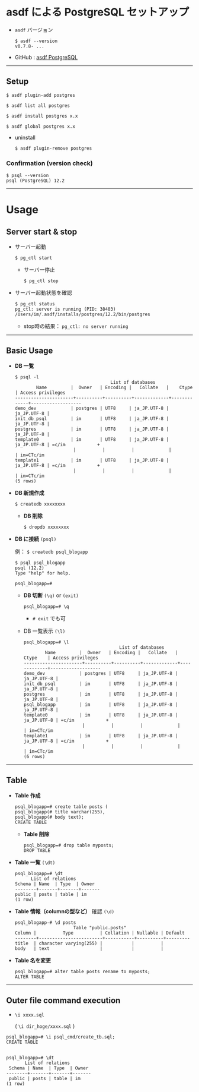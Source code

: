 # asdf による PostgreSQL セットアップ

- `asdf` バージョン

  ```
  $ asdf --version
  v0.7.8- ...
  ```

- GitHub : [asdf PostgreSQL](https://github.com/smashedtoatoms/asdf-postgres)

---

## Setup

```
$ asdf plugin-add postgres

$ asdf list all postgres

$ asdf install postgres x.x

$ asdf global postgres x.x
```

- uninstall

  `$ asdf plugin-remove postgres`

### Confirmation (version check)

```
$ psql --version
psql (PostgreSQL) 12.2
```

---

# Usage

## Server start & stop

- サーバー起動

  ```
  $ pg_ctl start
  ```

  - サーバー停止

    ```
    $ pg_ctl stop
    ```

- サーバー起動状態を確認

  ```
  $ pg_ctl status
  pg_ctl: server is running (PID: 38403)
  /Users/im/.asdf/installs/postgres/12.2/bin/postgres
  ```

  - stop時の結果： `pg_ctl: no server running`

---

## Basic Usage

- __DB 一覧__

  ```
  $ psql -l
                                      List of databases
          Name         |  Owner   | Encoding |   Collate   |    Ctype    | Access privileges 
  ----------------------+----------+----------+-------------+-------------+-------------------
  demo_dev             | postgres | UTF8     | ja_JP.UTF-8 | ja_JP.UTF-8 | 
  init_db_psql         | im       | UTF8     | ja_JP.UTF-8 | ja_JP.UTF-8 | 
  postgres             | im       | UTF8     | ja_JP.UTF-8 | ja_JP.UTF-8 | 
  template0            | im       | UTF8     | ja_JP.UTF-8 | ja_JP.UTF-8 | =c/im            +
                        |          |          |             |             | im=CTc/im
  template1            | im       | UTF8     | ja_JP.UTF-8 | ja_JP.UTF-8 | =c/im            +
                        |          |          |             |             | im=CTc/im
  (5 rows)
  ```

- __DB 新規作成__

  ```
  $ createdb xxxxxxxx
  ```

  - __DB 削除__

    ```
    $ dropdb xxxxxxxx
    ```

- __DB に接続__ `(psql)`

  例： `$ createdb psql_blogapp`

  ```
  $ psql psql_blogapp
  psql (12.2)
  Type "help" for help.

  psql_blogapp=#
  ```

  - __DB 切断__ `(\q)` or `(exit)`

    ```
    psql_blogapp=# \q
    ```

    - `# exit` でも可

  - DB 一覧表示 `(\l)`

    ```
    psql_blogapp=# \l
                                        List of databases
            Name         |  Owner   | Encoding |   Collate   |    Ctype    | Access privileges 
    ----------------------+----------+----------+-------------+-------------+-------------------
    demo_dev             | postgres | UTF8     | ja_JP.UTF-8 | ja_JP.UTF-8 | 
    init_db_psql         | im       | UTF8     | ja_JP.UTF-8 | ja_JP.UTF-8 | 
    postgres             | im       | UTF8     | ja_JP.UTF-8 | ja_JP.UTF-8 | 
    psql_blogapp         | im       | UTF8     | ja_JP.UTF-8 | ja_JP.UTF-8 | 
    template0            | im       | UTF8     | ja_JP.UTF-8 | ja_JP.UTF-8 | =c/im            +
                          |          |          |             |             | im=CTc/im
    template1            | im       | UTF8     | ja_JP.UTF-8 | ja_JP.UTF-8 | =c/im            +
                          |          |          |             |             | im=CTc/im
    (6 rows)
    ```

---

## Table

- __Table 作成__

  ```
  psql_blogapp=# create table posts (
  psql_blogapp(# title varchar(255),
  psql_blogapp(# body text);
  CREATE TABLE
  ```

    - __Table 削除__

      ```
      psql_blogapp=# drop table myposts;
      DROP TABLE
      ```

- __Table 一覧__ `(\dt)`

  ```
  psql_blogapp=# \dt
        List of relations
  Schema | Name  | Type  | Owner 
  --------+-------+-------+-------
  public | posts | table | im
  (1 row)
  ```

- __Table 情報（columnの型など）__ 確認 `(\d)`

  ```
  psql_blogapp-# \d posts
                        Table "public.posts"
  Column |          Type          | Collation | Nullable | Default 
  --------+------------------------+-----------+----------+---------
  title  | character varying(255) |           |          | 
  body   | text                   |           |          | 
  ```

- __Table 名を変更__

  ```
  psql_blogapp=# alter table posts rename to myposts;
  ALTER TABLE
  ```



---

## Outer file command execution

- `\i xxxx.sql`

  ( `\i dir_hoge/xxxx.sql` )

```
psql_blogapp=# \i psql_cmd/create_tb.sql;
CREATE TABLE


psql_blogapp=# \dt
       List of relations
 Schema | Name  | Type  | Owner 
--------+-------+-------+-------
 public | posts | table | im
(1 row)
```
